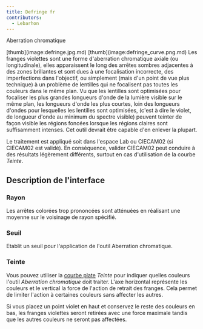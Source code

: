 ```yaml
---
title: Defringe fr
contributors:
  - Lebarhon
---
```


<div class="pagetitle">

Aberration chromatique

</div>
[thumb](image:defringe.jpg.md)
[thumb](image:defringe_curve.png.md) Les franges violettes sont
une forme d'aberration chromatique axiale (ou longitudinale), elles
apparaissent le long des arrêtes sombres adjacentes à des zones
brillantes et sont dues à une focalisation incorrecte, des imperfections
dans l'objectif, ou simplement (mais d'un point de vue plus technique) à
un problème de lentilles qui ne focalisent pas toutes les couleurs dans
le même plan. Vu que les lentilles sont optimisées pour focaliser les
plus grandes longueurs d'onde de la lumière visible sur le même plan,
les longueurs d'onde les plus courtes, loin des longueurs d'ondes pour
lesquelles les lentilles sont optimisées, (c'est à dire le violet, de
longueur d'onde au minimum du spectre visible) peuvent teinter de façon
visible les régions foncées lorsque les régions claires sont
suffisamment intenses. Cet outil devrait être capable d'en enlever la
plupart.

Le traitement est appliqué soit dans l'espace Lab ou CIECAM02 (si
CIECAM02 est validé). En conséquence, valider CIECAM02 peut conduire à
des résultats légèrement différents, surtout en cas d'utilisation de la
courbe *Teinte*.

## Description de l'interface

### Rayon

Les arrêtes colorées trop prononcées sont atténuées en réalisant une
moyenne sur le voisinage de rayon spécifié.

### Seuil

Etablit un seuil pour l'application de l'outil Aberration chromatique.

### Teinte

Vous pouvez utiliser la [courbe
plate](General_Comments_About_Some_Toolbox_Widgets/fr#La_Courbe_Plate.md)
*Teinte* pour indiquer quelles couleurs l'outil *Aberration chromatique*
doit traiter. L'axe horizontal représente les couleurs et le vertical la
force de l'action de retrait des franges. Cela permet de limiter
l'action à certaines couleurs sans affecter les autres.

Si vous placez un point violet en haut et conservez le reste des
couleurs en bas, les franges violettes seront retirées avec une force
maximale tandis que les autres couleurs ne seront pas affectées.
